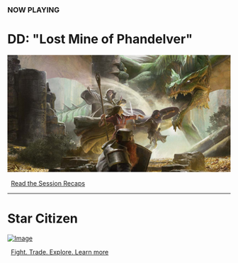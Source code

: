 ### NOW PLAYING

# D<i class="fab fa-d-and-d"></i>D: "Lost Mine of Phandelver"

<a class="featured" href="/campaign">![Image](/dnd-5e-phandelver-carousel.png)</a>

<i class="fas fa-book-open"></i>&nbsp;&nbsp;[Read the Session Recaps](/campaign/2021-lmop-with-dm-nicole)

---

# Star Citizen

<a class="featured" href="/star-citizen">![Image](/assets/img/starcitizen-alpha-carousel.png)</a>

<i class="fas fa-book-open"></i>&nbsp;&nbsp;[Fight. Trade. Explore. Learn more](/star-citizen)
